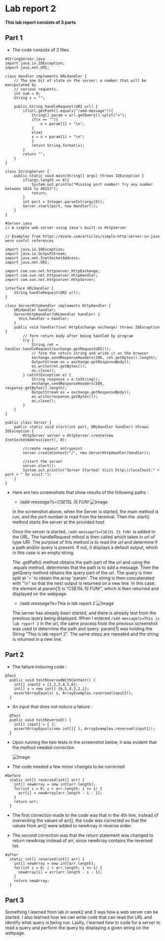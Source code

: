 # Lab report 2

**This lab report consists of 3 parts**

## Part 1

* The code consists of 2 files

```
#StringServer.java
import java.io.IOException;
import java.net.URI;

class Handler implements URLHandler {
    // The one bit of state on the server: a number that will be manipulated by
    // various requests.
    int num = 0;
    String x = "";
  
    public String handleRequest(URI url) {
        if(url.getPath().equals("/add-message")){
            String[] param = url.getQuery().split("=");
            if(x == ""){
                x = param[1] + "\n";
            }
            else{
            x = x + param[1] + "\n";
            }
            return String.format(x);
        }
        return "";
    }
}

class StringServer {
    public static void main(String[] args) throws IOException {
        if(args.length == 0){
            System.out.println("Missing port number! Try any number between 1024 to 49151");
            return;
        }
        int port = Integer.parseInt(args[0]);
        Server.start(port, new Handler());
    }
}

```

```
#Server.java
// A simple web server using Java's built-in HttpServer

// Examples from https://dzone.com/articles/simple-http-server-in-java were useful references

import java.io.IOException;
import java.io.OutputStream;
import java.net.InetSocketAddress;
import java.net.URI;

import com.sun.net.httpserver.HttpExchange;
import com.sun.net.httpserver.HttpHandler;
import com.sun.net.httpserver.HttpServer;

interface URLHandler {
    String handleRequest(URI url);
}

class ServerHttpHandler implements HttpHandler {
    URLHandler handler;
    ServerHttpHandler(URLHandler handler) {
      this.handler = handler;
    }
    public void handle(final HttpExchange exchange) throws IOException {
        // form return body after being handled by program
        try {
            String ret = handler.handleRequest(exchange.getRequestURI());
            // form the return string and write it on the browser
            exchange.sendResponseHeaders(200, ret.getBytes().length);
            OutputStream os = exchange.getResponseBody();
            os.write(ret.getBytes());
            os.close();
        } catch(Exception e) {
            String response = e.toString();
            exchange.sendResponseHeaders(500, response.getBytes().length);
            OutputStream os = exchange.getResponseBody();
            os.write(response.getBytes());
            os.close();
        }
    }
}

public class Server {
    public static void start(int port, URLHandler handler) throws IOException {
        HttpServer server = HttpServer.create(new InetSocketAddress(port), 0);

        //create request entrypoint
        server.createContext("/", new ServerHttpHandler(handler));

        //start the server
        server.start();
        System.out.println("Server Started! Visit http://localhost:" + port + " to visit.");
    }
}

```

* Here are two screenshots that show results of the following paths : 


    * */add-message?s=CSE15L IS FUN!*
    ![Image](Screenshot1.png)	
    
    In the screenshot above, when the Server is started, the main method is run, and the port number is read from the           terminal. Then the .start() method starts the server at the provided host
    
    Once the server is started, `/add-message?s=CSE15L IS FUN!` is added to the URL. The handleRequest mthod is then called     which takes in url of type URI. The purpose of this method is to read the url and determine if a path and/or query is       present. If not, it displays a default output, which in this case is an empty string.
    
    The .getPath() method obtains the path part of the url and using the .equals method, determines that the path is to add     a message. Then the getQuery method obtains the query part of the url. The query is then split at '=' to obtain the         array 'param'. The string is then concatenated with "\n" so that the next output is returned on a new line. In this         case, the element at param[1] is "CSE15L IS FUN!", which is then returned and displayed on the webpage.
    
    
    
    * */add-message?s=This is lab report 2*
    ![Image](Screenshot2.png)	
    
    The server has already been started, and there is already text from the previous query being displayed. When I entered
    `/add-message?s=This is lab report 2` in the url, the same process from the previous screenshot was used to determine       the path and query. param[1] was holding the String "This is lab report 2". The same steps are repeated and the string     is returned in a new line. 

## Part 2

* The faliure inducing code : 


```
@Test
  public void testReversedWithContent() {
    int[] input2 = {1,2,3,4,5,6};
    int[] x = new int[] {6,5,4,3,2,1};
    assertArrayEquals( x, ArrayExamples.reversed(input2));
  }

 ```
 
 * An input that does not induce a faliure :
 
```
  @Test
  public void testReversed() {
    int[] input1 = { };
    assertArrayEquals(new int[]{ }, ArrayExamples.reversed(input1));
  }
```

* Upon running the two tests in the screenshot below, it was evident that the method needed correction

    ![Image](Screenshot3.png)
    
* The code needed a few minor changes to be corrected

```
#before
  static int[] reversed(int[] arr) {
    int[] newArray = new int[arr.length];
    for(int i = 0; i < arr.length; i += 1) {
      arr[i] = newArray[arr.length - i - 1];
    }
    return arr;
  }

```

* The first correction made to the code was that in the 4th line, instead of overwriting the values of arr[], the code was   corrected so that the values from arr[] were added to newArray in reverse order.
 
* The second correction was that the return statement was changed to return newArray instead of arr, since newArray           contains the reversed list.


```
#after
  static int[] reversed(int[] arr) {
    int[] newArray = new int[arr.length];
    for(int i = 0; i < arr.length; i += 1) {
      newArray[i] = arr[arr.length - i - 1];
    }
    return newArray;
  }

```

## Part 3

Something I learned from lab in week2 and 3 was how a web server can be started. I also learned how we can write code that can read the URL and identify what query is being run. Lastly, I learned how to code for a server to read a query and perform the query by displaying a given string on the webpage.
